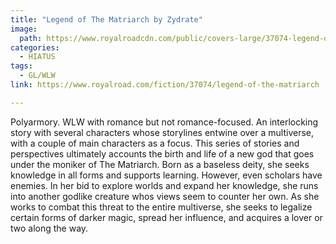```yaml
---
title: "Legend of The Matriarch by Zydrate"
image:
  path: https://www.royalroadcdn.com/public/covers-large/37074-legend-of-the-matriarch.jpg
categories:
  - HIATUS
tags:
  - GL/WLW
link: https://www.royalroad.com/fiction/37074/legend-of-the-matriarch

---
```

Polyarmory. WLW with romance but not romance-focused.
An interlocking story with several characters whose storylines entwine over a multiverse, with a couple of main characters as a focus. 
This series of stories and perspectives ultimately accounts the birth and life of a new god that goes under the moniker of The Matriarch. Born as a baseless deity, she seeks knowledge in all forms and supports learning. However, even scholars have enemies. In her bid to explore worlds and expand her knowledge, she runs into another godlike creature whos views seem to counter her own. As she works to combat this threat to the entire multiverse, she seeks to legalize certain forms of darker magic, spread her influence, and acquires a lover or two along the way.


